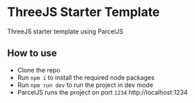 # ThreeJS Starter Template
ThreeJS starter template using ParcelJS

## How to use
- Clone the repo 
- Run `npm i` to install the required node packages
- Run `npm run dev` to run the project in dev mode
- ParcelJS runs the project on port `1234` http://localhost:1234

